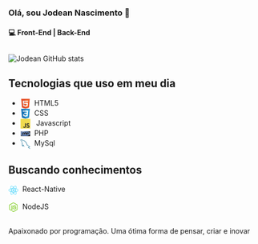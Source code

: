 ### Olá, sou Jodean Nascimento :wave: 
#### :computer:   Front-End | Back-End

##

![Jodean GitHub stats](https://github-readme-stats.vercel.app/api?username=Jodean&show_icons=true&theme=dracula)

## Tecnologias que uso em meu dia

<ul>
    <li><img align="center" alt="" src="https://github.com/devicons/devicon/blob/master/icons/html5/html5-original.svg" width="20" height="20" />&nbsp;&nbsp;HTML5</li>
    <li><img align="center" alt="" src="https://github.com/devicons/devicon/blob/master/icons/css3/css3-original.svg" width="20" height="20" />&nbsp;&nbsp;CSS</li>
    <li><img align="center" alt="" src="https://github.com/devicons/devicon/blob/master/icons/javascript/javascript-original.svg" width="20" height="20" />&nbsp;&nbsp; Javascript</li>
    <li><img align="center" alt="" src="https://github.com/devicons/devicon/blob/master/icons/php/php-original.svg" width="20" height="20" />&nbsp;&nbsp;PHP</li>
    <li><img align="center" alt="" src="https://github.com/devicons/devicon/blob/master/icons/mysql/mysql-original.svg" width="20" height="20" />&nbsp;&nbsp;MySql</li>
</ul>

## Buscando conhecimentos

  <div style="display: inline_block">
    <p><img align="center" alt="" src="https://github.com/devicons/devicon/blob/master/icons/react/react-original.svg" width="20" height="20" />&nbsp;&nbsp;React-Native</p>
     <p><img align="center" alt="" src="https://github.com/devicons/devicon/blob/master/icons/nodejs/nodejs-original.svg" width="20" height="20" />&nbsp;&nbsp;NodeJS</p>
  </div>

 ##
 
</div style="display: inline_block">
 <p>Apaixonado por programação. Uma ótima forma de pensar, criar e inovar</p>
</div>
